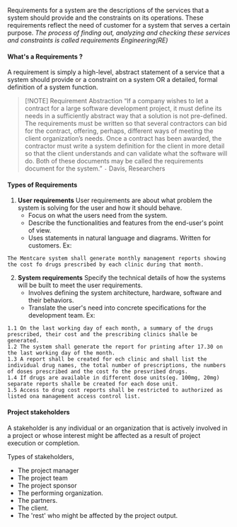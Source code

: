 Requirements for a system are the descriptions of the services that a system should provide and the constraints on its operations.
These requirements reflect the need of customer for a system that serves a certain purpose. 
*The process of finding out, analyzing and checking these services and constraints is called requirements Engineering(RE)*

#### What's a Requirements ?
A requirement is 
	simply a high-level, abstract statement of a service that a system should provide or a constraint on a system 
OR
	a detailed, formal definition of a system function.


> [!NOTE] Requirement Abstraction
> “If a company wishes to let a contract for a large software development project, it must define its needs in a sufficiently abstract way that a solution is not pre-defined. The requirements must be written so that several contractors can bid for the contract, offering, perhaps, different ways of meeting the client organization’s needs. Once a contract has been awarded, the contractor must write a system definition for the client in more detail so that the client understands and can validate what the software will do. Both of these documents may be called the requirements document for the system.”
> `-` Davis, Researchers

#### Types of Requirements
1. **User requirements**
	User requirements are about what problem the system is solving for the user and how it should behave.
	- Focus on what the users need from the system. 
	- Describe the functionalities and features from the end-user's point of view. 
	- Uses statements in natural language and diagrams.
	Written for customers. 
Ex:
```
The Mentcare system shall generate monthly management reports showing the cost fo drugs prescribed by each clinic during that month.
```
2. **System requirements**
	Specify the technical details of how the systems will be built to meet the user requirements. 
	- Involves defining the system architecture, hardware, software and their behaviors.
	- Translate the user's need into concrete specifications for the development team.
Ex: 
```
1.1 On the last working day of each month, a summary of the drugs prescribed, their cost and the prescribing clinics shalle be generated. 
1.2 The system shall generate the report for printing after 17.30 on the last working day of the month. 
1.3 A report shall be created for ech clinic and shall list the individual drug names, the total number of prescriptions, the numbers of doses prescribed and the cost fo the presvribed drugs. 
1.4 If drugs are available in different dose units(eg. 100mg, 20mg) separate reports shalle be created for each dose unit.
1.5 Access to drug cost reports shall be restricted to authorized as listed ona management access control list. 
```

#### Project stakeholders
A stakeholder is any individual or an organization that is actively involved in a project or whose interest might be affected as a result of project execution or completion.

Types of stakeholders,
- The project manager
- The project team
- The project sponsor
- The performing organization.
- The partners.
- The client.
- The 'rest' who might be affected  by the project output. 

